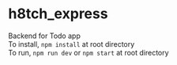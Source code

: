 # h8tch_express
Backend for Todo app  
To install, `npm install` at root directory  
To run, `npm run dev` or `npm start` at root directory
